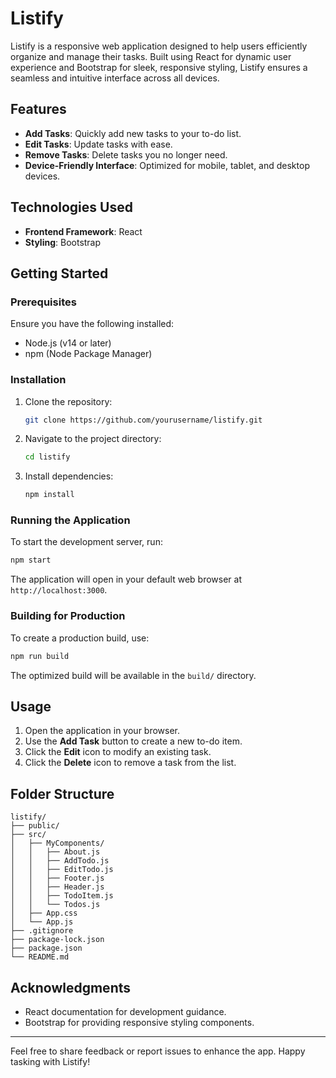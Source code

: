 # Listify 

Listify is a responsive web application designed to help users efficiently organize and manage their tasks. Built using React for dynamic user experience and Bootstrap for sleek, responsive styling, Listify ensures a seamless and intuitive interface across all devices.

## Features

- **Add Tasks**: Quickly add new tasks to your to-do list.
- **Edit Tasks**: Update tasks with ease.
- **Remove Tasks**: Delete tasks you no longer need.
- **Device-Friendly Interface**: Optimized for mobile, tablet, and desktop devices.

## Technologies Used

- **Frontend Framework**: React
- **Styling**: Bootstrap

## Getting Started

### Prerequisites

Ensure you have the following installed:
- Node.js (v14 or later)
- npm (Node Package Manager)

### Installation

1. Clone the repository:
   ```bash
   git clone https://github.com/yourusername/listify.git
   ```

2. Navigate to the project directory:
   ```bash
   cd listify
   ```

3. Install dependencies:
   ```bash
   npm install
   ```

### Running the Application

To start the development server, run:
```bash
npm start
```

The application will open in your default web browser at `http://localhost:3000`.

### Building for Production

To create a production build, use:
```bash
npm run build
```

The optimized build will be available in the `build/` directory.

## Usage

1. Open the application in your browser.
2. Use the **Add Task** button to create a new to-do item.
3. Click the **Edit** icon to modify an existing task.
4. Click the **Delete** icon to remove a task from the list.

## Folder Structure

```
listify/
├── public/
├── src/
│   ├── MyComponents/
│   │   ├── About.js
│   │   ├── AddTodo.js
│   │   ├── EditTodo.js
│   │   ├── Footer.js
│   │   ├── Header.js
│   │   ├── TodoItem.js
│   │   └── Todos.js
│   ├── App.css
│   └── App.js
├── .gitignore
├── package-lock.json
├── package.json
└── README.md
```

## Acknowledgments

- React documentation for development guidance.
- Bootstrap for providing responsive styling components.

---

Feel free to share feedback or report issues to enhance the app. Happy tasking with Listify!
